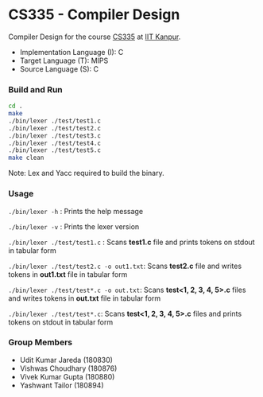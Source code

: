 # CS335 - Compiler Design
Compiler Design for the course [CS335](https://www.cse.iitk.ac.in/pages/CS335.html) at [IIT Kanpur](https://www.iitk.ac.in/).

 - Implementation Language (I): C
 - Target Language (T): MIPS
 - Source Language (S): C

### Build and Run
```sh
cd .
make
./bin/lexer ./test/test1.c
./bin/lexer ./test/test2.c
./bin/lexer ./test/test3.c
./bin/lexer ./test/test4.c
./bin/lexer ./test/test5.c
make clean
```
Note: Lex and Yacc required to build the binary.

### Usage
`./bin/lexer -h` : Prints the help message

`./bin/lexer -v` : Prints the lexer version 

`./bin/lexer ./test/test1.c` : Scans **test1.c** file and prints tokens on stdout in tabular form

`./bin/lexer ./test/test2.c -o out1.txt`: Scans **test2.c** file and writes tokens in **out1.txt** file in tabular form

`./bin/lexer ./test/test*.c -o out.txt`: Scans **test<1, 2, 3, 4, 5>.c** files and writes tokens in **out.txt** file in tabular form

`./bin/lexer ./test/test*.c`: Scans **test<1, 2, 3, 4, 5>.c** files and prints tokens on stdout in tabular form

### Group Members

* Udit Kumar Jareda (180830)
* Vishwas Choudhary (180876)
* Vivek Kumar Gupta (180880)
* Yashwant Tailor (180894)
